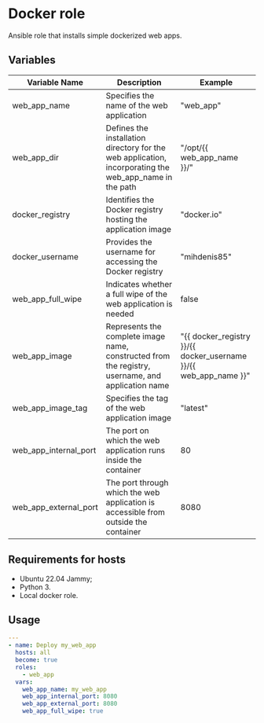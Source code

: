 # Docker role
Ansible role that installs simple dockerized web apps.
## Variables
| Variable Name          | Description                                                                                                     | Example                                                          |
|------------------------|-----------------------------------------------------------------------------------------------------------------|------------------------------------------------------------------|
| web_app_name           | Specifies the name of the web application                                                                       | "web_app"                                                        |
| web_app_dir            | Defines the installation directory for the web application, incorporating the web_app_name in the path          | "/opt/{{ web_app_name }}/"                                         |
| docker_registry        | Identifies the Docker registry hosting the application image                                                    | "docker.io"                                                      |
| docker_username        | Provides the username for accessing the Docker registry                                                         | "mihdenis85"                                                     |
| web_app_full_wipe      | Indicates whether a full wipe of the web application is needed                                                  | false                                                            |
| web_app_image          | Represents the complete image name, constructed from the registry, username, and application name                | "{{ docker_registry }}/{{ docker_username }}/{{ web_app_name }}"    |
| web_app_image_tag      | Specifies the tag of the web application image                                                                   | "latest"                                                         |
| web_app_internal_port  | The port on which the web application runs inside the container                                                  | 80                                                               |
| web_app_external_port  | The port through which the web application is accessible from outside the container                              | 8080                                                             |

## Requirements for hosts
- Ubuntu 22.04 Jammy;
- Python 3.
- Local docker role.
## Usage
```yaml
---
- name: Deploy my_web_app
  hosts: all
  become: true
  roles:
    - web_app
  vars:
    web_app_name: my_web_app
    web_app_internal_port: 8080
    web_app_external_port: 8080
    web_app_full_wipe: true
```
